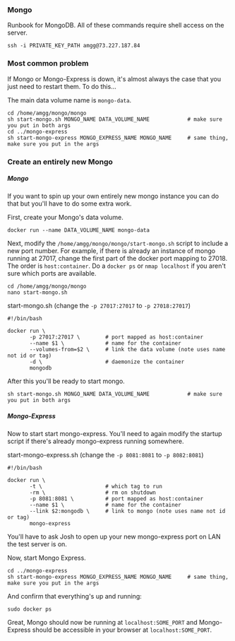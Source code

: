 ### Mongo
Runbook for MongoDB. All of these commands require shell access on the server.

```shell
ssh -i PRIVATE_KEY_PATH amgg@73.227.187.84
```

### Most common problem
If Mongo or Mongo-Express is down, it's almost always the case that you just need to restart them. To do this...

The main data volume name is `mongo-data`.

```shell
cd /home/amgg/mongo/mongo
sh start-mongo.sh MONGO_NAME DATA_VOLUME_NAME            # make sure you put in both args
cd ../mongo-express
sh start-mongo-express MONGO_EXPRESS_NAME MONGO_NAME     # same thing, make sure you put in the args
```

### Create an entirely new Mongo
##### Mongo
If you want to spin up your own entirely new mongo instance you can do that but you'll have to do some extra work.

First, create your Mongo's data volume.
```shell
docker run --name DATA_VOLUME_NAME mongo-data
```
Next, modify the `/home/amgg/mongo/mongo/start-mongo.sh` script to include a new port number.
For example, if there is already an instance of mongo running at 27017, change the first part of the docker port mapping to 27018. The order is `host:container`. Do a `docker ps` or `nmap localhost` if you aren't sure which ports are available.

```shell
cd /home/amgg/mongo/mongo
nano start-mongo.sh
```

start-mongo.sh (change the `-p 27017:27017` to `-p 27018:27017`)
```shell
#!/bin/bash

docker run \
       -p 27017:27017 \        # port mapped as host:container
       --name $1 \             # name for the container
       --volumes-from=$2 \     # link the data volume (note uses name not id or tag)
       -d \                    # daemonize the container
       mongodb
```

After this you'll be ready to start mongo.
```shell
sh start-mongo.sh MONGO_NAME DATA_VOLUME_NAME            # make sure you put in both args
```

##### Mongo-Express
Now to start start mongo-express. You'll need to again modify the startup script if there's already mongo-express running somewhere.

start-mongo-express.sh (change the `-p 8081:8081` to `-p 8082:8081`)
```shell
#!/bin/bash

docker run \
       -t \                    # which tag to run
       -rm \                   # rm on shutdown
       -p 8081:8081 \          # port mapped as host:container
       --name $1 \             # name for the container
       --link $2:mongodb \     # link to mongo (note uses name not id or tag)
       mongo-express
```

You'll have to ask Josh to open up your new mongo-express port on LAN the test server is on.

Now, start Mongo Express.
```shell
cd ../mongo-express
sh start-mongo-express MONGO_EXPRESS_NAME MONGO_NAME     # same thing, make sure you put in the args
```

And confirm that everything's up and running:
```shell
sudo docker ps
```

Great, Mongo should now be running at `localhost:SOME_PORT` and Mongo-Express should be accessible in your browser at `localhost:SOME_PORT`.
